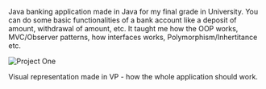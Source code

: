 Java banking application made in Java for my final grade in University.  You can do some basic functionalities of a bank account like a deposit of amount, withdrawal of amount, etc.
It taught me how the OOP works, MVC/Observer patterns, how interfaces works, Polymorphism/Inhertitance etc.
















![Project One](https://github.com/MaccSob/Bank-Project/assets/99293752/84c82b17-1c2c-463e-9274-48e70176ad81)

















Visual representation made in  VP - how the whole application should work. 
